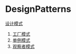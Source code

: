 # DesignPatterns

[设计模式](http://note.youdao.com/noteshare?id=2dbdf6a42062afc3922865c98477c68b&sub=12C0B98D0C28477E9CF95A8B6FB6B103)

1. [工厂模式](http://note.youdao.com/noteshare?id=557518fef2dcf9a5f65cf012eee3e3ee&sub=B320FBAFDF44425DAD89668D3B543D8A)
2. [单例模式](http://note.youdao.com/noteshare?id=c7f75ed912b3f084cd7c7a562c930e31&sub=D7D7342470C94C199759268C97FA2FF7)
3. [观察者模式](http://note.youdao.com/noteshare?id=0c4e8a2e17fd7f10bfe10a8cb24e9306&sub=B7E7B69A88E74D40B2CA086C6C66227C)